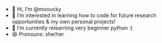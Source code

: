 - 👋 Hi, I’m @mooucky
- 👀 I’m interested in learning how to code for future research opportunities & my own personal projects!
- 🌱 I’m currently relearning very beginner python :)
- 😄 Pronouns: she/her
  
<!---
mooucky/mooucky is a ✨ special ✨ repository because its `README.md` (this file) appears on your GitHub profile.
You can click the Preview link to take a look at your changes.
--->
